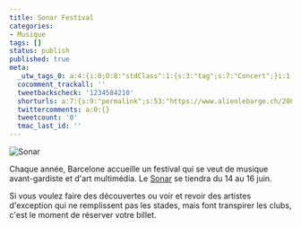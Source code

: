 ```yaml
---
title: Sonar Festival
categories:
- Musique
tags: []
status: publish
published: true
meta:
  _utw_tags_0: a:4:{i:0;O:8:"stdClass":1:{s:3:"tag";s:7:"Concert";}i:1;O:8:"stdClass":1:{s:3:"tag";s:7:"Médias";}i:2;O:8:"stdClass":1:{s:3:"tag";s:7:"Musique";}i:3;O:8:"stdClass":1:{s:3:"tag";s:11:"Technologie";}}
  cocomment_trackall: ''
  tweetbackscheck: '1234584210'
  shorturls: a:7:{s:9:"permalink";s:53:"https://www.alienlebarge.ch/2007/05/31/sonar-festival/";s:7:"tinyurl";s:25:"https://tinyurl.com/bd8bk5";s:4:"isgd";s:17:"https://is.gd/ip5w";s:5:"bitly";s:19:"https://bit.ly/11i1o";s:5:"snipr";s:22:"https://snipr.com/bb3hu";s:5:"snurl";s:22:"https://snurl.com/bb3hu";s:7:"snipurl";s:24:"https://snipurl.com/bb3hu";}
  twittercomments: a:0:{}
  tweetcount: '0'
  tmac_last_id: ''
---
```

<img src="https://dlgjp9x71cipk.cloudfront.net/2007/05/sonar.png" alt="Sonar" />

Chaque année, Barcelone accueille un festival qui se veut de musique avant-gardiste et d'art multimédia. Le <a href="https://www.sonar.es/" title="Le site du Festival Sonar">Sonar</a> se tiendra du 14 au 16 juin.

Si vous voulez faire des découvertes ou voir et revoir des artistes d'exception qui ne remplissent pas les stades, mais font transpirer les clubs, c'est le moment de réserver votre billet.
